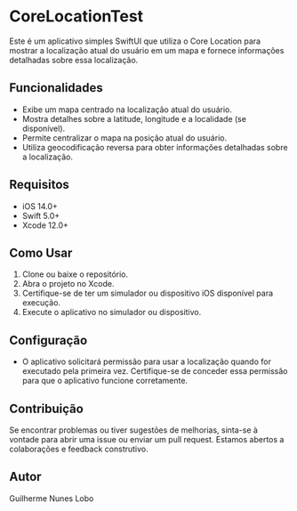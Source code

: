 # CoreLocationTest

Este é um aplicativo simples SwiftUI que utiliza o Core Location para mostrar a localização atual do usuário em um mapa e fornece informações detalhadas sobre essa localização.

## Funcionalidades

- Exibe um mapa centrado na localização atual do usuário.
- Mostra detalhes sobre a latitude, longitude e a localidade (se disponível).
- Permite centralizar o mapa na posição atual do usuário.
- Utiliza geocodificação reversa para obter informações detalhadas sobre a localização.

## Requisitos

- iOS 14.0+
- Swift 5.0+
- Xcode 12.0+

## Como Usar

1. Clone ou baixe o repositório.
2. Abra o projeto no Xcode.
3. Certifique-se de ter um simulador ou dispositivo iOS disponível para execução.
4. Execute o aplicativo no simulador ou dispositivo.

## Configuração

- O aplicativo solicitará permissão para usar a localização quando for executado pela primeira vez. Certifique-se de conceder essa permissão para que o aplicativo funcione corretamente.

## Contribuição

Se encontrar problemas ou tiver sugestões de melhorias, sinta-se à vontade para abrir uma issue ou enviar um pull request. Estamos abertos a colaborações e feedback construtivo.

## Autor

Guilherme Nunes Lobo
